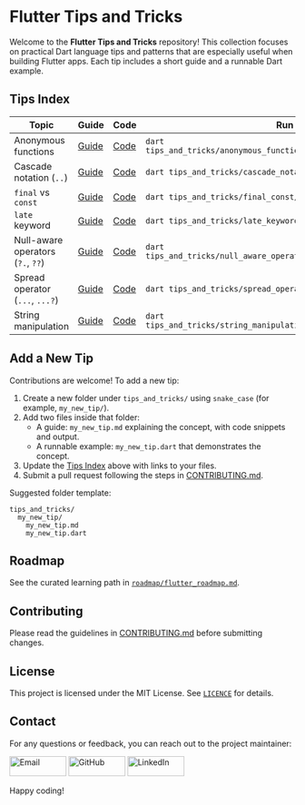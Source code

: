 # Flutter Tips and Tricks

Welcome to the **Flutter Tips and Tricks** repository! This collection focuses on practical Dart language tips and patterns that are especially useful when building Flutter apps. Each tip includes a short guide and a runnable Dart example.

## Tips Index

| Topic | Guide | Code | Run |
| --- | --- | --- | --- |
| Anonymous functions | [Guide](tips_and_tricks/anonymous_function/anonymous_function.md) | [Code](tips_and_tricks/anonymous_function/anonymous_function.dart) | `dart tips_and_tricks/anonymous_function/anonymous_function.dart` |
| Cascade notation (`..`) | [Guide](tips_and_tricks/cascade_notation/cascade_notation.md) | [Code](tips_and_tricks/cascade_notation/cascade_notation.dart) | `dart tips_and_tricks/cascade_notation/cascade_notation.dart` |
| `final` vs `const` | [Guide](tips_and_tricks/final_const/final_const.md) | [Code](tips_and_tricks/final_const/final_const.dart) | `dart tips_and_tricks/final_const/final_const.dart` |
| `late` keyword | [Guide](tips_and_tricks/late_keyword/late_keyword.md) | [Code](tips_and_tricks/late_keyword/late_keyword.dart) | `dart tips_and_tricks/late_keyword/late_keyword.dart` |
| Null-aware operators (`?.`, `??`) | [Guide](tips_and_tricks/null_aware_operator/null_aware_operator.md) | [Code](tips_and_tricks/null_aware_operator/null_aware_operator.dart) | `dart tips_and_tricks/null_aware_operator/null_aware_operator.dart` |
| Spread operator (`...`, `...?`) | [Guide](tips_and_tricks/spread_operator/spread_operator.md) | [Code](tips_and_tricks/spread_operator/spread_operator.dart) | `dart tips_and_tricks/spread_operator/spread_operator.dart` |
| String manipulation | [Guide](tips_and_tricks/string_manipulation/string_manupulation.md) | [Code](tips_and_tricks/string_manipulation/string_manupulation.dart) | `dart tips_and_tricks/string_manipulation/string_manupulation.dart` |


## Add a New Tip

Contributions are welcome! To add a new tip:

1. Create a new folder under `tips_and_tricks/` using `snake_case` (for example, `my_new_tip/`).
2. Add two files inside that folder:
   - A guide: `my_new_tip.md` explaining the concept, with code snippets and output.
   - A runnable example: `my_new_tip.dart` that demonstrates the concept.
3. Update the [Tips Index](#tips-index) above with links to your files.
4. Submit a pull request following the steps in [CONTRIBUTING.md](CONTRIBUTING.md).

Suggested folder template:

```text
tips_and_tricks/
  my_new_tip/
    my_new_tip.md
    my_new_tip.dart
```

## Roadmap

See the curated learning path in [`roadmap/flutter_roadmap.md`](roadmap/flutter_roadmap.md).

## Contributing

Please read the guidelines in [CONTRIBUTING.md](CONTRIBUTING.md) before submitting changes.

## License

This project is licensed under the MIT License. See [`LICENCE`](LICENCE) for details.

## Contact

For any questions or feedback, you can reach out to the project maintainer:

<p>
  <a href="mailto:inehalbabu@gmail.com"><img src="https://img.shields.io/badge/Email-D14836?style=flat&logo=gmail&logoColor=white" alt="Email" width="100" height="35"></a>
  <a href="https://github.com/inehalbabu"><img src="https://img.shields.io/badge/GitHub-100000?style=flat&logo=github&logoColor=white" alt="GitHub" width="100" height="35"></a>
  <a href="https://www.linkedin.com/in/inehalbabu"><img src="https://img.shields.io/badge/LinkedIn-0077B5?style=flat&logo=linkedin&logoColor=white" alt="LinkedIn" width="100" height="35"></a>
</p>

Happy coding!
